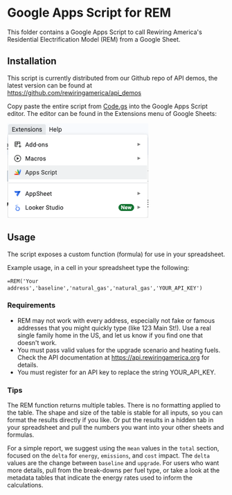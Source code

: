 # Google Apps Script for REM

This folder contains a Google Apps Script to call Rewiring America's
Residential Electrification Model (REM) from a Google Sheet.

## Installation

This script is currently distributed from our Github repo of API demos,
the latest version can be found at https://github.com/rewiringamerica/api_demos

Copy paste the entire script from [Code.gs](Code.gs) into the Google Apps
Script editor. The editor can be found in the Extensions menu of Google
Sheets:

<img src="./apps-script-menu.png"
     alt="screenshot of Google Sheets menu with Apps Script highlighted">

## Usage

The script exposes a custom function (formula) for use in your spreadsheet.

Example usage, in a cell in your spreadsheet type the following:

```
=REM('Your address','baseline','natural_gas','natural_gas','YOUR_API_KEY')
```

### Requirements

- REM may not work with every address, especially not fake or famous addresses
  that you might quickly type (like 123 Main St!). Use a real single family
  home in the US, and let us know if you find one that doesn't work.
- You must pass valid values for the upgrade scenario and heating fuels.
  Check the API documentation at https://api.rewiringamerica.org for details.
- You must register for an API key to replace the string YOUR_API_KEY.

### Tips

The REM function returns multiple tables. There is no formatting applied to
the table. The shape and size of the table is stable for all inputs, so you
can format the results directly if you like. Or put the results in a hidden
tab in your spreadsheet and pull the numbers you want into your other sheets
and formulas.

For a simple report, we suggest using the `mean` values in the `total` section,
focused on the `delta` for `energy`, `emissions`, and `cost` impact. The
`delta` values are the change between `baseline` and `upgrade`. For users who
want more details, pull from the break-downs per fuel type, or take a look at
the metadata tables that indicate the energy rates used to inform the
calculations.
